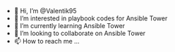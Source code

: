 - 👋 Hi, I’m @Valentik95
- 👀 I’m interested in playbook codes for Ansible Tower
- 🌱 I’m currently learning Ansible Tower
- 💞️ I’m looking to collaborate on Ansible Tower
- 📫 How to reach me ...

<!---
Valentik95/Valentik95 is a ✨ special ✨ repository because its `README.md` (this file) appears on your GitHub profile.
You can click the Preview link to take a look at your changes.
--->
